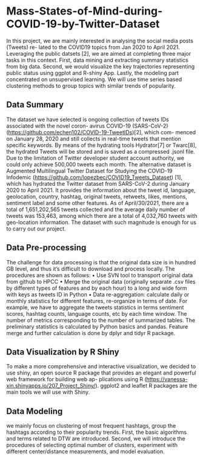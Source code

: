 # Mass-States-of-Mind-during-COVID-19-by-Twitter-Dataset

In this project, we are mainly interested in analysing the social media posts (Tweets) re- lated to the COVID19 topics from Jan 2020 to April 2021. Leveraging the public datsets [2], we are aimed at completing three major tasks in this context. First, data mining and extracting summary statistics from big data. Second, we would visualize the key trajectories representing public status using ggplot and R-shiny App. Lastly, the modeling part concentrated on unsupervised learning. We will use time series based clustering methods to group topics with similar trends of popularity.

## Data Summary
The dataset we have selected is ongoing collection of tweets IDs associated with the novel coron- avirus COVID-19 (SARS-CoV-2)(https://github.com/echen102/COVID-19-TweetIDs)[2], which com- menced on January 28, 2020 and still collects in real-time tweets that mention specific keywords. By means of the hydrating tools Hydrator[7] or Twarc[8], the hydrated Tweets will be stored and is saved as a compressed .jsonl file.
Due to the limitation of Twitter developer student account authority, we could only achieve 500,000 tweets each month. The alternative dataset is Augmented Multilingual Twitter Dataset for Studying the COVID-19 Infodemic (https://github.com/lopezbec/COVID19_Tweets_Dataset) [1], which has hydrated the Twitter dataset from SARS-CoV-2 during January 2020 to April 2021. It provides the information about the tweet id, language, geolocation, country, hashtag, original tweets, retweets, likes, mentions, sentiment label and some other features.
As of April/30/2021, there are a total of 1,651,202,565 tweets collected and the average daily number of tweets was 153,463, among which there are a total of 4,032,760 tweets with geo-location information. The dataset with such magnitude is enough for us to carry out our project.

## Data Pre-processing
The challenge for data processing is that the original data size is in hundred GB level, and thus it’s difficult to download and process locally. The procedures are shown as follows:
• Use SVN tool to transport original data from github to HPCC
• Merge the original data (originally separate .csv files by different types of features and by
each hour) to a long and wide form with keys as tweets ID in Python
• Data re-aggregation: calculate daily or monthly statistics for different features, re-organize in terms of date. For example, we have to aggregate the tweets statistics in terms sentiment scores, hashtag counts, language counts, etc by each time window. The number of metrics corresponding to the number of summarized tables. The preliminary statistics is calculated by Python basics and pandas. Feature merge and further calculation is done by dplyr and tidyr R package.

## Data Visualization by R Shiny
To make a more comprehensive and interactive visualization, we decided to use shiny, an open source R package that provides an elegant and powerful web framework for building web ap- plications using R (https://vanessa-xin.shinyapps.io/207_Project_Shiny/). ggplot2 and leaflet R packages are the main tools we will use with Shiny.

## Data Modeling
we mainly focus on clustering of most frequent hashtags, group the hashtags according to their popularity trends. First, the basic algorithms and terms related to DTW are introduced. Second, we will introduce the procedures of selecting optimal number of clusters, experiment with different center/distance measurements, and model evaluation.
